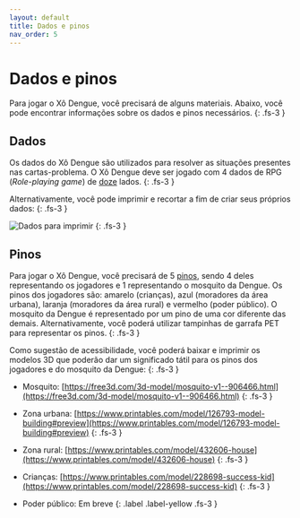 ```yaml
---
layout: default
title: Dados e pinos
nav_order: 5
---
```


# Dados e pinos

Para jogar o Xô Dengue, você precisará de alguns materiais. Abaixo, você pode
encontrar informações sobre os dados e pinos necessários.
{: .fs-3 }

## Dados

Os dados do Xô Dengue são utilizados para resolver as situações presentes nas
cartas-problema. O Xô Dengue deve ser jogado com 4 dados de
RPG (_Role-playing game_) de [doze](https://www.ludeka.com.br/image/cache/data/componentes/D-12/DD_RPG_12%20lados_Vermelho%20Transparente-800x800.jpg) lados.
{: .fs-3 }

Alternativamente, você pode imprimir e recortar a fim de criar seus próprios
dados:
{: .fs-3 }

![Dados para imprimir](/imgs/dados.png)
{: .fs-3 }

## Pinos

Para jogar o Xô Dengue, você precisará de 5 [pinos](https://www.ludeka.com.br/image/cache/data/componentes/Peoes/PEÃO%20TRANSPARENTE/Peão%20conico%20translucido%20laranja-250x250.jpg), sendo 4 deles representando
os jogadores e 1 representando o mosquito da Dengue. Os pinos dos jogadores são:
amarelo (crianças), azul (moradores da área urbana), laranja (moradores da área
rural) e vermelho (poder público). O mosquito da Dengue é representado por um
pino de uma cor diferente das demais. Alternativamente, você poderá utilizar
tampinhas de garrafa PET para representar os pinos.
{: .fs-3 }

Como sugestão de acessibilidade, você poderá baixar e imprimir os modelos
3D que poderão dar um significado tátil para os pinos dos jogadores e do
mosquito da Dengue:
{: .fs-3 }

- Mosquito: [https://free3d.com/3d-model/mosquito-v1--906466.html](https://free3d.com/3d-model/mosquito-v1--906466.html)
{: .fs-3 }
- Zona urbana: [https://www.printables.com/model/126793-model-building#preview](https://www.printables.com/model/126793-model-building#preview)
{: .fs-3 }
- Zona rural: [https://www.printables.com/model/432606-house](https://www.printables.com/model/432606-house)
{: .fs-3 }
- Crianças: [https://www.printables.com/model/228698-success-kid](https://www.printables.com/model/228698-success-kid)
{: .fs-3 }

- Poder público: Em breve
{: .label .label-yellow .fs-3 }
